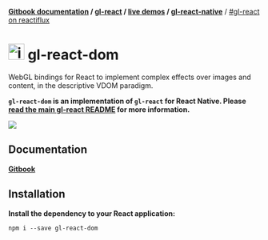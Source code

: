 **[Gitbook documentation](http://projectseptemberinc.gitbooks.io/gl-react-dom/content/) / [gl-react](https://github.com/ProjectSeptemberInc/gl-react/) / [live demos](http://projectseptemberinc.github.io/gl-react-dom/) / [gl-react-native](https://github.com/ProjectSeptemberInc/gl-react-native/)** / [#gl-react on reactiflux](https://reactiflux.slack.com/messages/gl-react/)

# <img width="32" alt="icon" src="https://cloud.githubusercontent.com/assets/211411/9813786/eacfcc24-5888-11e5-8f9b-5a907a2cbb21.png"> gl-react-dom

WebGL bindings for React to implement complex effects over images and content, in the descriptive VDOM paradigm.

**`gl-react-dom` is an implementation of `gl-react` for React Native. Please [read the main gl-react README](https://github.com/ProjectSeptemberInc/gl-react/) for more information.**

[![](https://github.com/ProjectSeptemberInc/gl-react/raw/master/docs/examples/blur.gif)](http://projectseptemberinc.github.io/gl-react/Examples/Blur/)

## Documentation

[**Gitbook**](http://projectseptemberinc.gitbooks.io/gl-react/content/)

## Installation

**Install the dependency to your React application:**

```
npm i --save gl-react-dom
```
